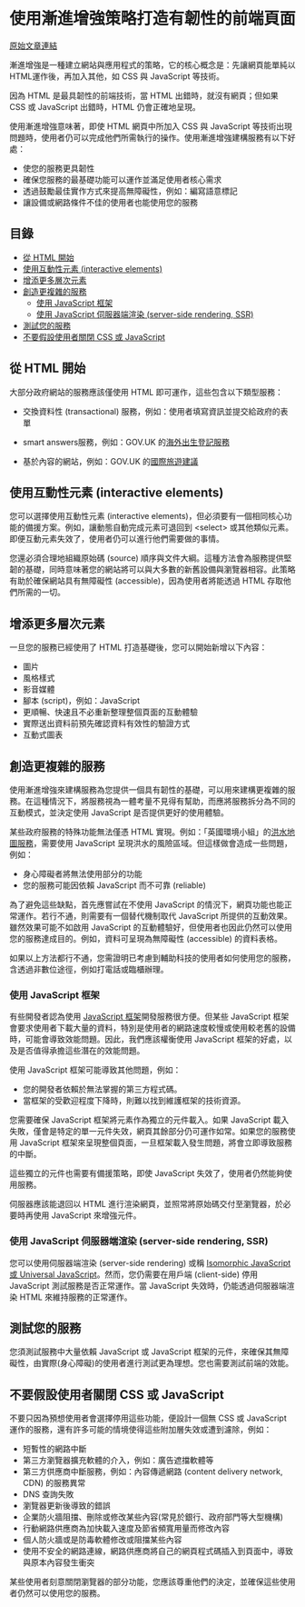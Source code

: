 # 使用漸進增強策略打造有韌性的前端頁面

[原始文章連結](https://www.gov.uk/service-manual/technology/using-progressive-enhancement)

漸進增強是一種建立網站與應用程式的策略，它的核心概念是：先讓網頁能單純以HTML運作後，再加入其他，如 CSS 與 JavaScript 等技術。

因為 HTML 是最具韌性的前端技術，當 HTML 出錯時，就沒有網頁；但如果 CSS 或 JavaScript 出錯時，HTML 仍會正確地呈現。

使用漸進增強意味著，即使 HTML 網頁中所加入 CSS 與 JavaScript 等技術出現問題時，使用者仍可以完成他們所需執行的操作。使用漸進增強建構服務有以下好處：

- 使您的服務更具韌性
- 確保您服務的最基礎功能可以運作並滿足使用者核心需求
- 透過鼓勵最佳實作方式來提高無障礙性，例如：編寫語意標記
- 讓設備或網路條件不佳的使用者也能使用您的服務

## 目錄

 - [從 HTML 開始](#從-html-開始)
 - [使用互動性元素 (interactive elements)](#使用互動性元素-interactive-elements)
 - [增添更多層次元素](#增添更多層次元素)
 - [創造更複雜的服務](#創造更複雜的服務)
   - [使用 JavaScript 框架](#使用-javascript-框架)
   - [使用 JavaScript 伺服器端渲染 (server-side rendering, SSR)](#使用-javascript-伺服器端渲染-server-side-rendering-ssr)
 - [測試您的服務](#測試您的服務)
 - [不要假設使用者關閉 CSS 或 JavaScript](#不要假設使用者關閉-css-或-javascript)

## 從 HTML 開始

大部分政府網站的服務應該僅使用 HTML 即可運作，這些包含以下類型服務：

- 交換資料性 (transactional) 服務，例如：使用者填寫資訊並提交給政府的表單

- smart answers服務，例如：GOV.UK 的[海外出生登記服務](https://www.gov.uk/register-a-birth)

- 基於內容的網站，例如：GOV.UK 的[國際旅遊建議](https://www.gov.uk/foreign-travel-advice)

## 使用互動性元素 (interactive elements)

您可以選擇使用互動性元素 (interactive elements)，但必須要有一個相同核心功能的備援方案。例如，讓動態自動完成元素可退回到 \<select\> 或其他類似元素。即便互動元素失效了，使用者仍可以進行他們需要做的事情。

您還必須合理地組織原始碼 (source) 順序與文件大綱。這種方法會為服務提供堅韌的基礎，同時意味著您的網站將可以與大多數的新舊設備與瀏覽器相容。此策略有助於確保網站具有無障礙性 (accessible)，因為使用者將能透過 HTML 存取他們所需的一切。

## 增添更多層次元素

一旦您的服務已經使用了 HTML 打造基礎後，您可以開始新增以下內容：

- 圖片
- 風格樣式
- 影音媒體
- 腳本 (script)，例如：JavaScript
- 更順暢、快速且不必重新整理整個頁面的互動體驗
- 實際送出資料前預先確認資料有效性的驗證方式
- 互動式圖表

## 創造更複雜的服務

使用漸進增強來建構服務為您提供一個具有韌性的基礎，可以用來建構更複雜的服務。在這種情況下，將服務視為一體考量不見得有幫助，而應將服務拆分為不同的互動模式，並決定使用 JavaScript 是否提供更好的使用體驗。

某些政府服務的特殊功能無法僅憑 HTML 實現。例如：「英國環境小組」的[洪水地圖服務](https://flood-map-for-planning.service.gov.uk/)，需要使用 JavaScript 呈現洪水的風險區域。但這樣做會造成一些問題，例如：

- 身心障礙者將無法使用部分的功能
- 您的服務可能因依賴 JavaScript 而不可靠 (reliable)

為了避免這些缺點，首先應嘗試在不使用 JavaScript 的情況下，網頁功能也能正常運作。若行不通，則需要有一個替代機制取代 JavaScript 所提供的互動效果。雖然效果可能不如啟用 JavaScript 的互動體驗好，但使用者也因此仍然可以使用您的服務達成目的。例如，資料可呈現為無障礙性 (accessible) 的資料表格。

如果以上方法都行不通，您需證明已考慮到輔助科技的使用者如何使用您的服務，含透過非數位途徑，例如打電話或臨櫃辦理。

###  使用 JavaScript 框架

有些開發者認為使用 [JavaScript 框架](https://en.wikipedia.org/wiki/JavaScript_framework)開發服務很方便。但某些 JavaScript 框架會要求使用者下載大量的資料，特別是使用者的網路速度較慢或使用較老舊的設備時，可能會導致效能問題。因此，我們應該權衡使用 JavaScript 框架的好處，以及是否值得承擔這些潛在的效能問題。

使用 JavaScript 框架可能導致其他問題，例如：

- 您的開發者依賴於無法掌握的第三方程式碼。
- 當框架的受歡迎程度下降時，則難以找到維護框架的技術資源。

您需要確保 JavaScript 框架將元素作為獨立的元件載入。如果 JavaScript 載入失敗，僅會是特定的單一元件失效，網頁其餘部分仍可運作如常。如果您的服務使用 JavaScript 框架來呈現整個頁面，一旦框架載入發生問題，將會立即導致服務的中斷。

這些獨立的元件也需要有備援策略，即使 JavaScript 失效了，使用者仍然能夠使用服務。

伺服器應該能退回以 HTML 進行渲染網頁，並照常將原始碼交付至瀏覽器，於必要時再使用 JavaScript 來增強元件。

###  使用 JavaScript 伺服器端渲染 (server-side rendering, SSR)

您可以使用伺服器端渲染 (server-side rendering) 或稱 [Isomorphic JavaScript 或 Universal JavaScript](https://en.wikipedia.org/wiki/Isomorphic_JavaScript)。然而，您仍需要在用戶端 (client-side) 停用 JavaScript 測試服務是否正常運作。當 JavaScript 失效時，仍能透過伺服器端渲染 HTML 來維持服務的正常運作。

## 測試您的服務

您須測試服務中大量依賴 JavaScript 或 JavaScript 框架的元件，來確保其無障礙性，由實際(身心障礙)的使用者進行測試更為理想。您也需要測試前端的效能。

## 不要假設使用者關閉 CSS 或 JavaScript

不要只因為預想使用者會選擇停用這些功能，便設計一個無 CSS 或 JavaScript 運作的服務，還有許多可能的情境使得這些附加層失效或遭到濾除，例如：

- 短暫性的網路中斷
- 第三方瀏覽器擴充軟體的介入，例如：廣告遮擋軟體等
- 第三方供應商中斷服務，例如：內容傳遞網路 (content delivery network, CDN) 的服務異常
- DNS 查詢失敗
- 瀏覽器更新後導致的錯誤
- 企業防火牆阻擋、刪除或修改某些內容(常見於銀行、政府部門等大型機構)
- 行動網路供應商為加快載入速度及節省頻寬用量而修改內容
- 個人防火牆或是防毒軟體修改或阻擋某些內容
- 使用不安全的網路連線，網路供應商將自己的網頁程式碼插入到頁面中，導致與原本內容發生衝突

某些使用者刻意關閉瀏覽器的部分功能，您應該尊重他們的決定，並確保這些使用者仍然可以使用您的服務。
